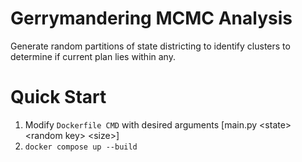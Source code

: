 # Gerrymandering MCMC Analysis
Generate random partitions of state districting to identify clusters to determine if current plan lies within any.

# Quick Start
1. Modify `Dockerfile CMD` with desired arguments [main.py \<state\> \<random key\> \<size\>]
2. `docker compose up --build`
